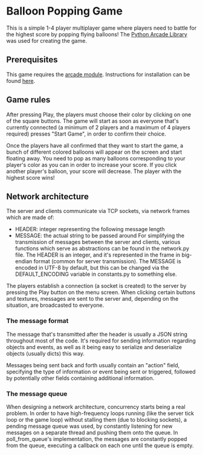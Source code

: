 # Balloon Popping Game

This is a simple 1-4 player multiplayer game where players need to battle for the highest score by popping flying balloons! The [Python Arcade Library](https://api.arcade.academy/en/stable/) was used for creating the game.

## Prerequisites

This game requires the [arcade module](https://pypi.org/project/arcade/). Instructions for installation can be found [here](https://api.arcade.academy/en/stable/get_started/install.html).

## Game rules

After pressing Play, the players must choose their color by clicking on one of the square buttons. The game will start as soon as everyone that's currently connected (a minimum of 2 players and a maximum of 4 players required) presses "Start Game", in order to confirm their choice.

Once the players have all confirmed that they want to start the game, a bunch of different colored balloons will appear on the screen and start floating away. You need to pop as many balloons corresponding to your player's color as you can in order to increase your score. If you click another player's balloon, your score will decrease. The player with the highest score wins!

## Network architecture

The server and clients communicate via TCP sockets, via network frames which are made of:
- HEADER: integer representing the following message length
- MESSAGE: the actual string to be passed around
For simplifying the transmission of messages between the server and clients, various functions which serve as abstractions can be found in the network.py file.
The HEADER is an integer, and it's represented in the frame in big-endian format (common for server transmission). The MESSAGE is encoded in UTF-8 by default, but this can be changed via the DEFAULT_ENCODING variable in constants.py to something else.

The players establish a connection (a socket is created) to the server by pressing the Play button on the menu screen. When clicking certain buttons and textures, messages are sent to the server and, depending on the situation, are broadcasted to everyone.

### The message format

The message that's transmitted after the header is usually a JSON string throughout most of the code. It's required for sending information regarding objects and events, as well as it being easy to serialize and deserialize objects (usually dicts) this way.

Messages being sent back and forth usually contain an "action" field, specifying the type of information or event being sent or triggered, followed by potentially other fields containing additional information.

### The message queue

When designing a network architecture, concurrency starts being a real problem. In order to have high-frequency loops running (like the server tick loop or the game loop) without stalling them (due to blocking sockets), a pending message queue was used, by constantly listening for new messages on a separate thread and pushing them onto the queue. In poll_from_queue's implementation, the messages are constantly popped from the queue, executing a callback on each one until the queue is empty.

